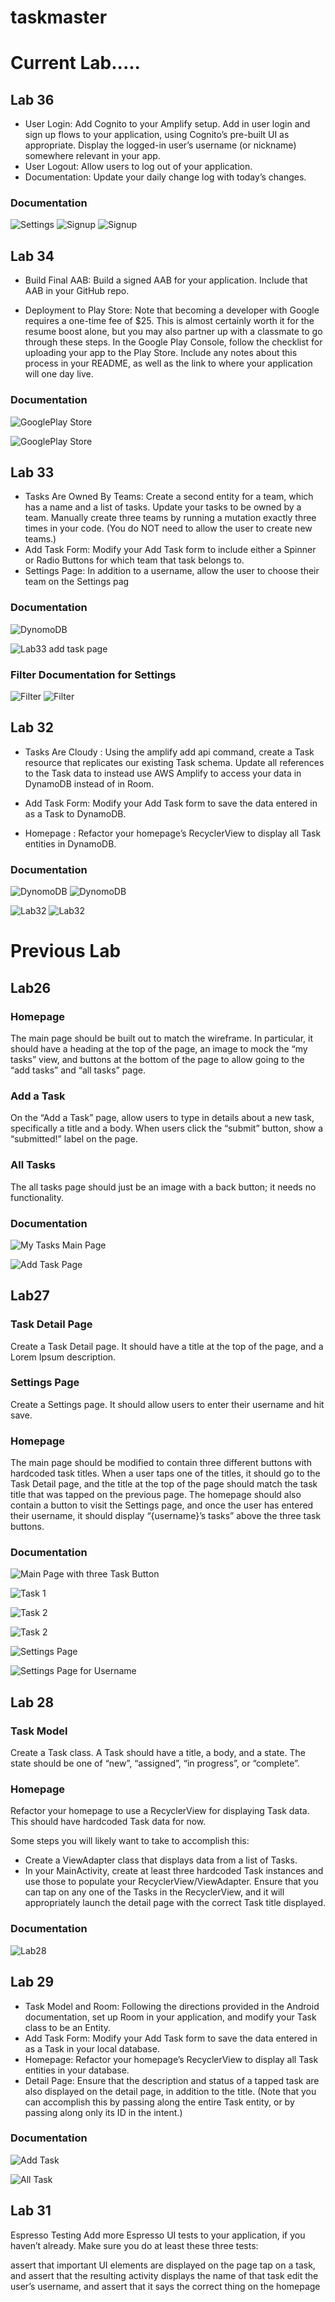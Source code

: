 # taskmaster

# Current Lab.....

## Lab 36
* User Login: Add Cognito to your Amplify setup. Add in user login and sign up flows to your application, using Cognito’s pre-built UI as appropriate. Display the logged-in user’s username (or nickname) somewhere relevant in your app.
* User Logout: Allow users to log out of your application.
* Documentation: Update your daily change log with today’s changes.

### Documentation
![Settings](screenshots/settingslogin.png)
![Signup](screenshots/signup.png)
![Signup](screenshots/verify.png)


## Lab 34
* Build Final AAB: Build a signed AAB for your application. Include that AAB in your GitHub repo.

* Deployment to Play Store: Note that becoming a developer with Google requires a one-time fee of $25. This is almost certainly worth it for the resume boost alone, but you may also partner up with a classmate to go through these steps. In the Google Play Console, follow the checklist for uploading your app to the Play Store. Include any notes about this process in your README, as well as the link to where your application will one day live.

### Documentation
![GooglePlay Store](screenshots/googleplay.png)

![GooglePlay Store](screenshots/playstore.png)


## Lab 33
* Tasks Are Owned By Teams: Create a second entity for a team, which has a name and a list of tasks. Update your tasks to be owned by a team. Manually create three teams by running a mutation exactly three times in your code. (You do NOT need to allow the user to create new teams.)
* Add Task Form: Modify your Add Task form to include either a Spinner or Radio Buttons for which team that task belongs to.
* Settings Page: In addition to a username, allow the user to choose their team on the Settings pag

### Documentation
![DynomoDB](screenshots/dynomodbteams.png)

[//]: # (![Lab33 add task page]&#40;screenshots/lab33.png&#41;)
![Lab33 add task page](screenshots/lab33-2.png)

### Filter Documentation for Settings

![Filter](screenshots/lab33-3.png)
![Filter](screenshots/lab33-4.png)



## Lab 32
* Tasks Are Cloudy : Using the amplify add api command, create a Task resource that replicates our existing Task schema. Update all references to the Task data to instead use AWS Amplify to access your data in DynamoDB instead of in Room.

* Add Task Form: Modify your Add Task form to save the data entered in as a Task to DynamoDB.

* Homepage : Refactor your homepage’s RecyclerView to display all Task entities in DynamoDB.

### Documentation

![DynomoDB](screenshots/dynomodb-3.png)
![DynomoDB](screenshots/dynomodb-2.png)

![Lab32](screenshots/lab32.png)
![Lab32](screenshots/lab32-2.png)




# Previous Lab
## Lab26
### Homepage
The main page should be built out to match the wireframe. In particular, it should have a heading at the top of the page, an image to mock the “my tasks” view, and buttons at the bottom of the page to allow going to the “add tasks” and “all tasks” page.

### Add a Task
On the “Add a Task” page, allow users to type in details about a new task, specifically a title and a body. When users click the “submit” button, show a “submitted!” label on the page.

### All Tasks
The all tasks page should just be an image with a back button; it needs no functionality.

### Documentation
![My Tasks Main Page](screenshots/My_Task_FrontPage.png)

![Add Task Page](screenshots/AddTasks.png)

[//]: # (![All Task Page]&#40;screenshots/AllTasks.png&#41;)

## Lab27

### Task Detail Page
Create a Task Detail page. It should have a title at the top of the page, and a Lorem Ipsum description.

### Settings Page
Create a Settings page. It should allow users to enter their username and hit save.

### Homepage
The main page should be modified to contain three different buttons with hardcoded task titles. When a user taps one of the titles, it should go to the Task Detail page, and the title at the top of the page should match the task title that was tapped on the previous page.
The homepage should also contain a button to visit the Settings page, and once the user has entered their username, it should display “{username}’s tasks” above the three task buttons.

### Documentation

![Main Page with three Task Button](screenshots/mainpage.png)

![Task 1](screenshots/task1.png)

![Task 2](screenshots/task2.png)

![Task 2](screenshots/task2.png)

![Settings Page](screenshots/settingspage.png)

![Settings Page for Username](screenshots/usernametask.png)

## Lab 28
### Task Model
Create a Task class. A Task should have a title, a body, and a state. The state should be one of “new”, “assigned”, “in progress”, or “complete”.

### Homepage
Refactor your homepage to use a RecyclerView for displaying Task data. This should have hardcoded Task data for now.

Some steps you will likely want to take to accomplish this:

* Create a ViewAdapter class that displays data from a list of Tasks.
* In your MainActivity, create at least three hardcoded Task instances and use those to populate your RecyclerView/ViewAdapter.
Ensure that you can tap on any one of the Tasks in the RecyclerView, and it will appropriately launch the detail page with the correct Task title displayed.

### Documentation
![Lab28](screenshots/lab28-img.png)

## Lab 29

* Task Model and Room: Following the directions provided in the Android documentation, set up Room in your application, and modify your Task class to be an Entity.
* Add Task Form: Modify your Add Task form to save the data entered in as a Task in your local database.
* Homepage: Refactor your homepage’s RecyclerView to display all Task entities in your database.
* Detail Page: Ensure that the description and status of a tapped task are also displayed on the detail page, in addition to the title. (Note that you can accomplish this by passing along the entire Task entity, or by passing along only its ID in the intent.)

### Documentation
![Add Task](screenshots/lab29.png)

![All Task ](screenshots/lab29-2.png)

## Lab 31
Espresso Testing
Add more Espresso UI tests to your application, if you haven’t already. Make sure you do at least these three tests:

assert that important UI elements are displayed on the page
tap on a task, and assert that the resulting activity displays the name of that task
edit the user’s username, and assert that it says the correct thing on the homepage